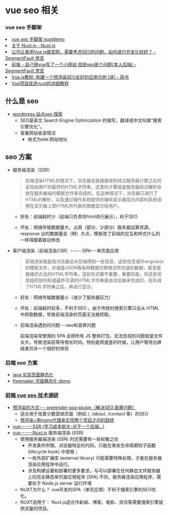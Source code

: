 # vue seo 相关
<H3>vue seo 手脚架 </H3>
<li> <A HREF="https://github.com/javastar920905/vue-demo/tree/master/nuxtdemo">vue seo 手脚架 nuxtdemo</A></li>
<li> <A HREF="https://zh.nuxtjs.org/guide">关于 Nuxt.js - Nuxt.js</A></li>
<li> <A HREF="https://segmentfault.com/q/1010000011824706/">公司让我用Vue.js做官网，需要考虑SEO的问题，如何进行开发比较好？ - SegmentFault 思否</A></li>
<li> <A HREF="https://segmentfault.com/q/1010000012093365">前端 - 自己用vue写了一个小网站,但是seo是个问题(本人后端) - SegmentFault 思否</A></li>
<li> <A HREF="https://www.jianshu.com/p/65b42f6215ff">Vue.js教程: 构建一个预渲染SEO友好的应用示例 [译] - 简书</A></li>
<li> <A HREF="http://www.speedcode.cn/ArticleDetail?id=88">Vue项目改造nuxt的详细教程</A></li>

## 什么是 seo
* [wordpress 站点seo 探索](http://note.youdao.com/noteshare?id=4b3413380c098db1f44278badc248da8&sub=4E537CA163FB4D6E8B885FEB141E7321)
    * SEO是英文 Search Engine Optimization 的缩写，翻译成中文叫做“搜索引擎优化”。
    * 查看网站收录情况 
        * 格式为site:网站地址

## seo 方案

* 服务端渲染（SSR）

    > 后端渲染HTML的情况下，浏览器会直接接收到经过服务器计算之后的呈现给用户的最终的HTML字符串，这里的计算就是服务器经过解析存放在服务器端的模板文件来完成的，在这种情况下，浏览器只进行了HTML的解析，以及通过操作系统提供的操纵显示器显示内容的系统调用在显示器上把HTML所代表的图像显示给用户。
    
    * 好处：前端耗时少（前端只负责将html进行展示），利于SEO
    
    * 坏处：网络传输数据量大，占用（部分、少部分）服务器运算资源，response 出的数据量会（稍）大点，模板改了前端的交互和样式什么的一样得跟着联动修改 

* 客户端渲染（前端渲染CSR）------SPA---单页面应用

    > 前端渲染就是指浏览器会从后端得到一些信息，这些信息或许angularjs的模板文件，亦或是JSON等各种数据交换格式所包装的数据，甚至是直接的合法的HTML字符串。这些形式都不重要，重要的是，将这些信息组织排列形成最终可读的HTML字符串是由浏览器来完成的，在形成了HTML字符串之后，再进行显示。
    
    * 好处：网络传输数据量小（减少了服务器压力）
    
    * 坏处：前端耗时较多，不利于SEO  。由于传统的搜索引擎只会从 HTML 中抓取数据，导致前端渲染的页面无法被抓取。
    
    * 前端渲染遇到的问题---seo和首屏问题
        
        前端渲染常使用的 SPA 会把所有 JS 整体打包，无法忽视的问题就是文件太大，导致渲染前等待很长时间。特别是网速差的时候，让用户等待白屏结束并非一个很好的体验

### 后端 seo 方案
* [java 实现页面静态化](http://note.youdao.com/noteshare?id=3765767f7c61378158136915e4ba66b8&sub=66C8D60DE124459184B97DB9A3BB79BF)
* [freemaker 页面静态化 demo](http://note.youdao.com/noteshare?id=d6d3e8d8cd9ce6912e4cde6fc92eac6a&sub=135393D3EAB043A3BD0EFED83991FDF8)

### [前端 vue seo 技术调研](http://note.youdao.com/noteshare?id=0398310da49330d472e94c6a77a30a82&sub=92E4D0C01D9E45F697BD49DEBA91C936)
* [预渲染的方式--- prerender-spa-plugin（解决SEO,首屏问题）](https://github.com/chrisvfritz/prerender-spa-plugin)
    * 适合用于改善少数营销页面（例如 /, /about, /contact 等）的SEO
    * [预渲染+用nginx代理来实现两个项目之间的跳转](http://www.cnblogs.com/Man-Dream-Necessary/p/10141717.html?tdsourcetag=s_pcqq_aiomsg)
* [vue------SSR (学习成本挺大-对于一个后端...)](https://ssr.vuejs.org/zh/)
* [vue------Nuxt.js](https://zh.nuxtjs.org/guide/directory-structure/) 服务端渲染 (SSR)
    * 使用服务器端渲染 (SSR) 时还需要有一些权衡之处
        * 开发条件所限。浏览器特定的代码，只能在某些生命周期钩子函数 (lifecycle hook) 中使用；
        * 一些外部扩展库 (external library) 可能需要特殊处理，才能在服务器渲染应用程序中运行。
        * 涉及构建设置和部署的更多要求。与可以部署在任何静态文件服务器上的完全静态单页面应用程序 (SPA) 不同，服务器渲染应用程序，需要处于 Node.js server 运行环境
    * NUXT为什么？ vue开发的SPA（单页应用）不利于搜索引擎的SEO优化。
    * NUXT适用于： Nuxt.js适合作新闻、博客、电影、资讯等需要搜索引擎提供流量的项目。
